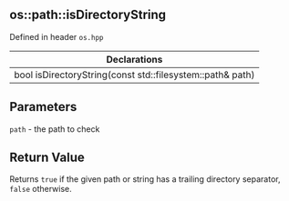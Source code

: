 ## os::path::isDirectoryString
Defined in header `os.hpp`

| Declarations |
| --- |
| bool isDirectoryString(const std::filesystem::path& path) |

## Parameters
`path` - the path to check

## Return Value
Returns `true` if the given path or string has a trailing directory separator, `false` otherwise.